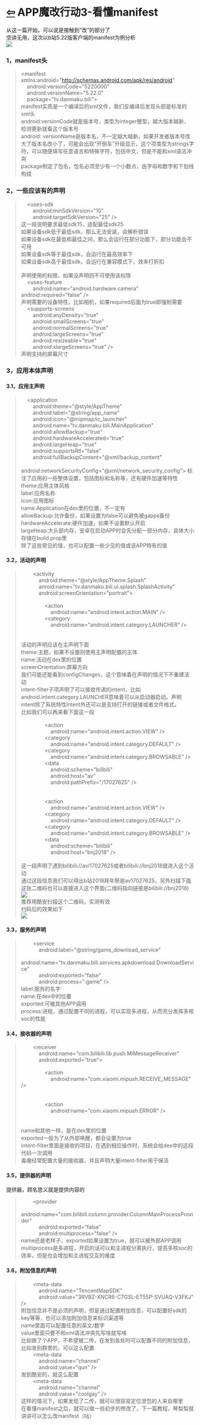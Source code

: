 # [⇦][] APP魔改行动3-看懂manifest  
从这一篇开始，可以说是接触到“改”的部分了  
空讲无用，这次以b站5.22版客户端的manifest为例分析  
![](18.webp)  
### 1，manifest头  
> <?xml version="1.0" encoding="utf-8"?>  
> <manifest xmlns:android="http://schemas.android.com/apk/res/android"  
>     android:versionCode="5220000"  
>     android:versionName="5.22.0"  
>     package="tv.danmaku.bili">  
manifest实质是一个编译后的xml文件，我们反编译后发现头部是标准的xml头  
android:versionCode就是版本号，类型为integer整型，越大版本越新，检测更新就看这个版本号  
android: versionName是版本名，不一定越大越新，如果开发者版本号改大了版本名改小了，可能会出现“开倒车”升级显示，这个项类型为strings字符，可以随便填写任意语言和特殊字符，包括中文，但是不能和xml语法冲突  
package制定了包名，包名必须至少有一个小数点，由字母和数字和下划线构成  
### 2，一些应该有的声明  
>     <uses-sdk  
>         android:minSdkVersion="15"  
>         android:targetSdkVersion="25" />  
这一段说明要求最低sdk15，适配最佳sdk25  
如果设备sdk低于最低sdk，那么无法安装，会解析错误  
如果设备sdk在最低和最佳之间，那么会运行在部分功能下，部分功能会不可用  
如果设备sdk等于最佳sdk，会运行在最高效率下  
如果设备sdk高于最佳sdk，会运行在兼容模式下，效率打折扣  
>     <uses-permission android:name="android.permission.ACCESS_NETWORK_STATE" />  
声明使用的权限，如果没声明则不可使用该权限  
>     <uses-feature  
>         android:name="android.hardware.camera" 
>         android:required="false" />  
声明需要的设备特性，比如相机，如果required后面为true即强制需要  
>     <supports-screens  
>         android:anyDensity="true"  
>         android:smallScreens="true"  
>         android:normalScreens="true"  
>         android:largeScreens="true"  
>         android:resizeable="true"  
>         android:xlargeScreens="true" />  
声明支持的屏幕尺寸  
### 3，应用本体声明  
#### 3.1，应用主声明  
>     <application  
>         android:theme="@style/AppTheme"  
>         android:label="@string/app_name"  
>         android:icon="@mipmap/ic_launcher"  
>         android:name="tv.danmaku.bili.MainApplication"  
>         android:allowBackup="true"  
>         android:hardwareAccelerated="true"  
>         android:largeHeap="true"  
>         android:supportsRtl="false"  
>         android:fullBackupContent="@xml/backup_content"  
>         android:networkSecurityConfig="@xml/network_security_config"> 
标注了应用的一些整体设置，包括图标和名称等，还有硬件加速等特性  
theme:应用主体风格  
label:应用名称  
icon:应用图标  
name:Application在dex里的位置，不一定有  
allowBackup:允许备份，如果设置为false可以避免被gapps备份  
hardwareAccelerate:硬件加速，如果不设置默认开启  
largeHeap:大头部内存，安卓在启动APP时会先分配一部分内存，具体大小存储在build.prop里  
除了这些常见的值，也可以配置一些少见的值或该APP特有的值  
#### 3.2，活动的声明  
>         <activity  
>             android:theme="@style/AppTheme.Splash"  
>             anroid:name="tv.danmaku.bili.ui.splash.SplashActivity"  
>             android:screenOrientation="portrait">  
>             <intent-filter>  
>                 <action  
>                     android:name="android.intent.action.MAIN" />  
>                 <category  
>                     android:name="android.intent.category.LAUNCHER" />  
>             </intent-filter>  
>         </activity>  
活动的声明应该在主声明下面  
theme:主题，如果不设置则使用主声明配置的主体  
name:活动在dex里的位置  
screenOrientation:屏幕方向  
我们可能还能看到configChanges，这个意味着在声明的情况下不重建活动  
intent-filter子项声明了可以接收传递的intent，比如android.intent.category.LAUNCHER意味着可以从启动器启动。声明intent除了系统特性Intent外还可以是支持打开的链接或者文件格式。  
比如我们可以再来看下面这一段  
>             <intent-filter>  
>                 <action  
>                     android:name="android.intent.action.VIEW" />  
>                 <category  
>                     android:name="android.intent.category.DEFAULT" />  
>                 <category  
>                     android:name="android.intent.category.BROWSABLE" />  
>                 <data  
>                     android:scheme="bilibili"  
>                     android:host="av"  
>                     android:pathPrefix="/17027625" />  
>             </intent-filter>  
>             <intent-filter>  
>                 <action  
>                     android:name="android.intent.action.VIEW" />  
>                 <category  
>                     android:name="android.intent.category.DEFAULT" />  
>                 <category  
>                     android:name="android.intent.category.BROWSABLE" />  
>                 <data  
>                     android:scheme="bilibili"  
>                     android:host="bnj2018" />  
>             </intent-filter>  
这一段声明了遇到bilibili://av/17027625或者bilibili://bnj2018就进入这个活动  
通过这段信息我们可以得出b站2018拜年祭是av17027625，另外扫描下面这张二维码也可以直接进入这个界面(二维码指向链接是bilibili://bnj2018)  
![](19.png)    
推荐用酷安扫描这个二维码，实测有效  
扫码后的效果如下  
![](20.png)  
#### 3.3，服务的声明  
>         <service  
>             android:label="@string/game_download_service"  
>             android:name="tv.danmaku.bili.services.apkdownload.DownloadService"  
>             android:exported="false"  
>             android:process=":game" />  
label:服务的名字  
name:在dex中的位置  
exported:可被其他APP调用  
process:进程，通过配置不同的进程，可以实现多进程，从而充分发挥多核soc的性能  
#### 3.4，接收器的声明  
>         <receiver  
>             android:name="com.bilibili.lib.push.MiMessageReceiver"  
>             android:exported="true">  
>             <intent-filter>  
>                 <action  
>                     android:name="com.xiaomi.mipush.RECEIVE_MESSAGE" />  
>             </intent-filter>  
>             <intent-filter>  
>                 <action  
>                     android:name="com.xiaomi.mipush.ERROR" />  
>             </intent-filter>  
>         </receiver>  
name和其他一样，是在dex里的位置  
exported一般为了从外部唤醒，都会设置为true  
intent-filter里面是接收的项目，在遇到相应操作时，系统会给dex中的这段代码一次调用  
毒瘤经常配置大量的接收器，并且声明大量intent-filter用于保活  
#### 3.5，提供器的声明  
提供器，顾名思义就是提供内容的  
>         <provider  
>             android:name="com.bilibili.column.provider.ColumnMainProcessProvider"  
>             android:exported="false"  
>             android:multiprocess="false" />  
name还是老样子，exported如果设置为true，就可以被外部APP调用  
multiprocess是多进程，开启的话可以和主进程分离执行，提高多核soc的效率，但是也会增加和主进程交互的难度  
#### 3.6，附加信息的声明  
>         <meta-data  
>             android:name="TencentMapSDK"  
>             android:value="3RVBZ-XNCR6-C7GSL-ET55P-SVUAQ-V3FKJ" />  
附加信息并不是必须的声明，但是通过配置附加信息，可以配置好sdk的key等等，也可以添加附加信息来标识渠道等  
name里面可以配置任意的英文/数字  
value里面只要不和xml语法冲突先写啥就写啥  
比如做了个APP，不希望被二传，在发到各处时可以配置不同的附加信息，比如发到群里的，可以这么配置  
>         <meta-data  
>             android:name="channel"  
>             android:value="qun" />  
发到酷安的，就这么配置  
>         <meta-data  
>             android:name="channel"  
>             android:value="coolgay" />  
这样的情况下，如果发现了二传，就可以很容易定位泄包的人来自哪里  
在看懂manifest之后，就可以做一些初步的修改了，下一篇教程，琴梨梨就讲讲可以怎么改manifest（咕）  


[⇦]: ../../list.md
